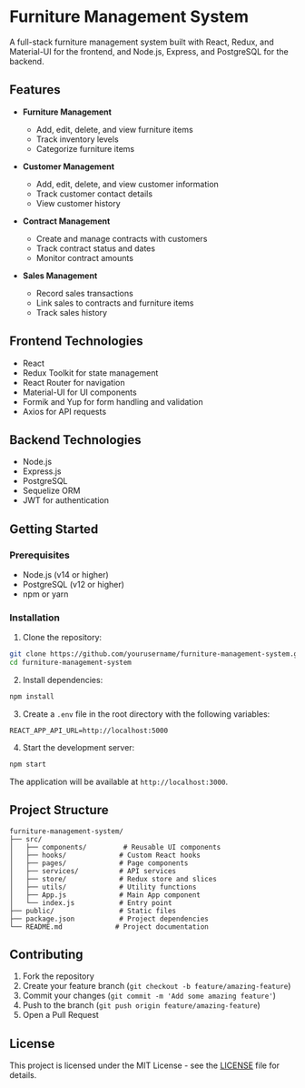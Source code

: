 # Furniture Management System

A full-stack furniture management system built with React, Redux, and Material-UI for the frontend, and Node.js, Express, and PostgreSQL for the backend.

## Features

- **Furniture Management**
  - Add, edit, delete, and view furniture items
  - Track inventory levels
  - Categorize furniture items

- **Customer Management**
  - Add, edit, delete, and view customer information
  - Track customer contact details
  - View customer history

- **Contract Management**
  - Create and manage contracts with customers
  - Track contract status and dates
  - Monitor contract amounts

- **Sales Management**
  - Record sales transactions
  - Link sales to contracts and furniture items
  - Track sales history

## Frontend Technologies

- React
- Redux Toolkit for state management
- React Router for navigation
- Material-UI for UI components
- Formik and Yup for form handling and validation
- Axios for API requests

## Backend Technologies

- Node.js
- Express.js
- PostgreSQL
- Sequelize ORM
- JWT for authentication

## Getting Started

### Prerequisites

- Node.js (v14 or higher)
- PostgreSQL (v12 or higher)
- npm or yarn

### Installation

1. Clone the repository:
```bash
git clone https://github.com/yourusername/furniture-management-system.git
cd furniture-management-system
```

2. Install dependencies:
```bash
npm install
```

3. Create a `.env` file in the root directory with the following variables:
```env
REACT_APP_API_URL=http://localhost:5000
```

4. Start the development server:
```bash
npm start
```

The application will be available at `http://localhost:3000`.

## Project Structure

```
furniture-management-system/
├── src/
│   ├── components/         # Reusable UI components
│   ├── hooks/             # Custom React hooks
│   ├── pages/             # Page components
│   ├── services/          # API services
│   ├── store/             # Redux store and slices
│   ├── utils/             # Utility functions
│   ├── App.js             # Main App component
│   └── index.js           # Entry point
├── public/                # Static files
├── package.json           # Project dependencies
└── README.md             # Project documentation
```

## Contributing

1. Fork the repository
2. Create your feature branch (`git checkout -b feature/amazing-feature`)
3. Commit your changes (`git commit -m 'Add some amazing feature'`)
4. Push to the branch (`git push origin feature/amazing-feature`)
5. Open a Pull Request

## License

This project is licensed under the MIT License - see the [LICENSE](LICENSE) file for details.
